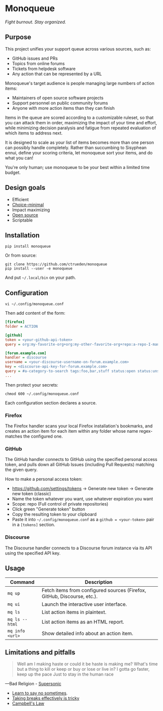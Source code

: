 # Monoqueue

*Fight burnout. Stay organized.*

## Purpose

This project unifies your support queue across various sources, such as:

* GitHub issues and PRs
* Topics from online forums
* Tickets from helpdesk software
* Any action that can be represented by a URL

Monoqueue's target audience is people managing large numbers of action items:

* Maintainers of open source software projects
* Support personnel on public community forums
* Anyone with more action items than they can finish

Items in the queue are scored according to a customizable ruleset, so that
you can attack them in order, maximizing the impact of your time and effort,
while minimizing decision paralysis and fatigue from repeated evaluation of
which items to address next.

It is designed to scale as your list of items becomes more than one person can
possibly handle completely. Rather than succumbing to Sisyphean ennui, define
your scoring criteria, let monoqueue sort your items, and do what you can!

You're only human; use monoqueue to be your best within a limited time budget.

## Design goals

* Efficient
* [Choice-minimal](https://tim.blog/2008/02/06/the-choice-minimal-lifestyle-6-formulas-for-more-output-and-less-overwhelm/)
* Impact maximizing
* [Open source](UNLICENSE)
* Scriptable

## Installation

```shell
pip install monoqueue
```

Or from source:

```shell
git clone https://github.com/ctrueden/monoqueue
pip install --user -e monoqueue
```

And put `~/.local/bin` on your path.

## Configuration

```shell
vi ~/.config/monoqueue.conf
```

Then add content of the form:

```ini
[firefox]
folder = ACTION

[github]
token = <your-github-api-token>
query = org:my-favorite-org+org:my-other-favorite-org+repo:a-repo-I-manage

[forum.example.com]
handler = discourse
username = <your-discourse-username-on-forum.example.com>
key = <discourse-api-key-for-forum.example.com>
query = #a-category-to-search tags:foo,bar,stuff status:open status:unsolved
...
```

Then protect your secrets:

```shell
chmod 600 ~/.config/monoqueue.conf
```

Each configuration section declares a source.

### Firefox

The Firefox handler scans your local Firefox installation's bookmarks, and
creates an action item for each item within any folder whose name regex-matches
the configured one.

### GitHub

The GitHub handler connects to GitHub using the specified personal access token,
and pulls down all GitHub Issues (including Pull Requests) matching the given query.

How to make a personal access token:
- https://github.com/settings/tokens &rarr; Generate new token &rarr; Generate new token (classic)
- Name the token whatever you want, use whatever expiration you want
- Scope: repo (Full control of private repositories)
- Click green "Generate token" button
- Copy the resulting token to your clipboard
- Paste it into `~/.config/monoqueue.conf`
  as a `github = <your-token>` pair in a `[tokens]` section.

### Discourse

The Discourse handler connects to a Discourse forum instance via its API using
the specified API key.

## Usage

Command          | Description
-----------------|------------
`mq up`          | Fetch items from configured sources (Firefox, GitHub, Discourse, etc.).
`mq ui`          | Launch the interactive user interface.
`mq ls`          | List action items in plaintext.
`mq ls --html`   | List action items as an HTML report.
`mq info <url>`  | Show detailed info about an action item.

## Limitations and pitfalls

> Well am I making haste or could it be haste is making me?
> What's time but a thing to kill or keep or buy or lose or live in?
> I gotta go faster, keep up the pace
> Just to stay in the human race

&mdash;Bad Religion - [Supersonic](https://youtu.be/D0RKVCH6O0o)

* [Learn to say no sometimes](https://jamesclear.com/saying-no).
* [Taking breaks effectively is tricky](https://www.personneltoday.com/hr/breaks-from-work-mental-fatigue-study/)
* [Campbell's Law](https://en.wikipedia.org/wiki/Campbell%27s_law)
